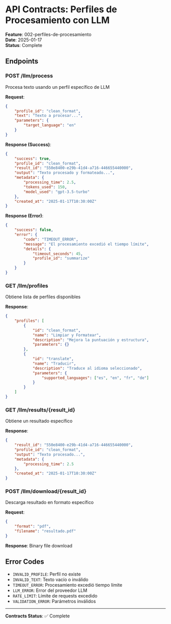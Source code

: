 # API Contracts: Perfiles de Procesamiento con LLM

**Feature**: 002-perfiles-de-procesamiento  
**Date**: 2025-01-17  
**Status**: Complete

## Endpoints

### POST /llm/process
Procesa texto usando un perfil específico de LLM

**Request**:
```json
{
    "profile_id": "clean_format",
    "text": "Texto a procesar...",
    "parameters": {
        "target_language": "en"
    }
}
```

**Response (Success)**:
```json
{
    "success": true,
    "profile_id": "clean_format",
    "result_id": "550e8400-e29b-41d4-a716-446655440000",
    "output": "Texto procesado y formateado...",
    "metadata": {
        "processing_time": 2.5,
        "tokens_used": 150,
        "model_used": "gpt-3.5-turbo"
    },
    "created_at": "2025-01-17T10:30:00Z"
}
```

**Response (Error)**:
```json
{
    "success": false,
    "error": {
        "code": "TIMEOUT_ERROR",
        "message": "El procesamiento excedió el tiempo límite",
        "details": {
            "timeout_seconds": 45,
            "profile_id": "summarize"
        }
    }
}
```

### GET /llm/profiles
Obtiene lista de perfiles disponibles

**Response**:
```json
{
    "profiles": [
        {
            "id": "clean_format",
            "name": "Limpiar y Formatear",
            "description": "Mejora la puntuación y estructura",
            "parameters": {}
        },
        {
            "id": "translate",
            "name": "Traducir", 
            "description": "Traduce al idioma seleccionado",
            "parameters": {
                "supported_languages": ["es", "en", "fr", "de"]
            }
        }
    ]
}
```

### GET /llm/results/{result_id}
Obtiene un resultado específico

**Response**:
```json
{
    "result_id": "550e8400-e29b-41d4-a716-446655440000",
    "profile_id": "clean_format",
    "output": "Texto procesado...",
    "metadata": {
        "processing_time": 2.5
    },
    "created_at": "2025-01-17T10:30:00Z"
}
```

### POST /llm/download/{result_id}
Descarga resultado en formato específico

**Request**:
```json
{
    "format": "pdf",
    "filename": "resultado.pdf"
}
```

**Response**: Binary file download

## Error Codes

- `INVALID_PROFILE`: Perfil no existe
- `INVALID_TEXT`: Texto vacío o inválido  
- `TIMEOUT_ERROR`: Procesamiento excedió tiempo límite
- `LLM_ERROR`: Error del proveedor LLM
- `RATE_LIMIT`: Límite de requests excedido
- `VALIDATION_ERROR`: Parámetros inválidos

---

**Contracts Status**: ✅ Complete

